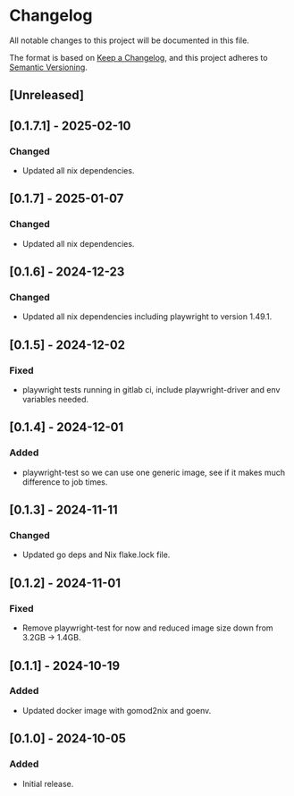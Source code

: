 # Changelog

All notable changes to this project will be documented in this file.

The format is based on [Keep a Changelog](https://keepachangelog.com/en/1.1.0/),
and this project adheres to [Semantic Versioning](https://semver.org/spec/v2.0.0.html).

## [Unreleased]

## [0.1.7.1] - 2025-02-10

### Changed

- Updated all nix dependencies.

## [0.1.7] - 2025-01-07

### Changed

- Updated all nix dependencies.

## [0.1.6] - 2024-12-23

### Changed

- Updated all nix dependencies including playwright to version 1.49.1.

## [0.1.5] - 2024-12-02

### Fixed

- playwright tests running in gitlab ci, include playwright-driver and env variables needed.

## [0.1.4] - 2024-12-01

### Added

- playwright-test so we can use one generic image, see if it makes much difference to job times.

## [0.1.3] - 2024-11-11

### Changed

- Updated go deps and Nix flake.lock file.

## [0.1.2] - 2024-11-01

### Fixed

- Remove playwright-test for now and reduced image size down from 3.2GB -> 1.4GB.

## [0.1.1] - 2024-10-19

### Added

- Updated docker image with gomod2nix and goenv.

## [0.1.0] - 2024-10-05

### Added

- Initial release.
